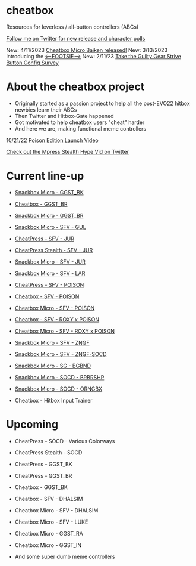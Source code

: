 # cheatbox
Resources for leverless / all-button controllers (ABCs)

[Follow me on Twitter for new release and character polls](https://twitter.com/noe_perez_)

New: 4/11/2023 [Cheatbox Micro Baiken released!](https://twitter.com/noe_perez_/status/1645816619053064195)
New: 3/13/2023 Introducing the [<--FOOTSIE-->](https://twitter.com/noe_perez_/status/1635315256405938176)
New: 2/11/23 [Take the Guilty Gear Strive Button Config Survey](https://forms.gle/ULHLjqMXmv5ZENAA9)

# About the cheatbox project
- Originally started as a passion project to help all the post-EVO22 hitbox newbies learn their ABCs
- Then Twitter and Hitbox-Gate happened
- Got motivated to help cheatbox users "cheat" harder
- And here we are, making functional meme controllers

10/21/22 [Poison Edition Launch Video](https://twitter.com/noe_perez_/status/1583488518348677120)

[Check out the Mpress Stealth Hype Vid on Twitter](https://twitter.com/noe_perez_/status/1565812427530420225)

# Current line-up
- [Snackbox Micro - GGST_BK](https://twitter.com/noe_perez_/status/1645816619053064195)
- [Cheatbox - GGST_BR](https://twitter.com/noe_perez_/status/1638570048884178950)
- [Snackbox Micro - GGST_BR](https://twitter.com/noe_perez_/status/1634728157243637766)

- [Snackbox Micro - SFV - GUL](https://twitter.com/noe_perez_/status/1619028822489460736)
- [CheatPress - SFV - JUR](https://twitter.com/noe_perez_/status/1584354839945183232)
- [CheatPress Stealth - SFV - JUR](https://twitter.com/noe_perez_/status/1570083703308574725)
- [Snackbox Micro - SFV - JUR](https://twitter.com/noe_perez_/status/1584354839945183232)
- [Snackbox Micro - SFV - LAR](https://twitter.com/noe_perez_/status/1576731258339864576)
- [CheatPress - SFV - POISON](https://twitter.com/noe_perez_/status/1583488518348677120)
- [Cheatbox - SFV - POISON](https://twitter.com/noe_perez_/status/1583616455249399808)
- [Cheatbox Micro - SFV - POISON](https://twitter.com/noe_perez_/status/1584944122330337283)
- [Cheatbox - SFV - ROXY x POISON](https://twitter.com/noe_perez_/status/1587867720065900549)
- [Cheatbox Micro - SFV - ROXY x POISON](https://twitter.com/noe_perez_/status/1591116780088725504)
- [Snackbox Micro - SFV - ZNGF](https://twitter.com/noe_perez_/status/1573340315867570176)
- [Snackbox Micro - SFV - ZNGF-SOCD](https://twitter.com/noe_perez_/status/1573340315867570176)

- [Snackbox Micro - SG - BGBND](https://twitter.com/noe_perez_/status/1614702423410626562)

- [Snackbox Micro - SOCD - BRBRSHP](https://twitter.com/noe_perez_/status/1570630760545292289)
- [Snackbox Micro - SOCD - ORNGBX](https://twitter.com/noe_perez_/status/1579558010036555776)
- Cheatbox - Hitbox Input Trainer

# Upcoming
- CheatPress - SOCD - Various Colorways
- CheatPress Stealth - SOCD
- CheatPress - GGST_BK
- CheatPress - GGST_BR

- Cheatbox - GGST_BK
- Cheatbox - SFV - DHALSIM
- Cheatbox Micro - SFV - DHALSIM
- Cheatbox Micro - SFV - LUKE

- Cheatbox Micro - GGST_RA
- Cheatbox Micro - GGST_IN
- And some super dumb meme controllers
